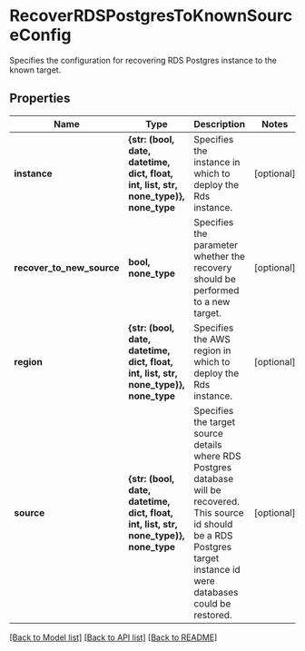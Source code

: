 # RecoverRDSPostgresToKnownSourceConfig

Specifies the configuration for recovering RDS Postgres instance to the known target.

## Properties
Name | Type | Description | Notes
------------ | ------------- | ------------- | -------------
**instance** | **{str: (bool, date, datetime, dict, float, int, list, str, none_type)}, none_type** | Specifies the instance in which to deploy the Rds instance. | [optional] 
**recover_to_new_source** | **bool, none_type** | Specifies the parameter whether the recovery should be performed to a new target. | [optional] 
**region** | **{str: (bool, date, datetime, dict, float, int, list, str, none_type)}, none_type** | Specifies the AWS region in which to deploy the Rds instance. | [optional] 
**source** | **{str: (bool, date, datetime, dict, float, int, list, str, none_type)}, none_type** | Specifies the target source details where RDS Postgres database will be recovered. This source id should be a RDS Postgres target instance id were databases could be restored. | [optional] 

[[Back to Model list]](../README.md#documentation-for-models) [[Back to API list]](../README.md#documentation-for-api-endpoints) [[Back to README]](../README.md)


